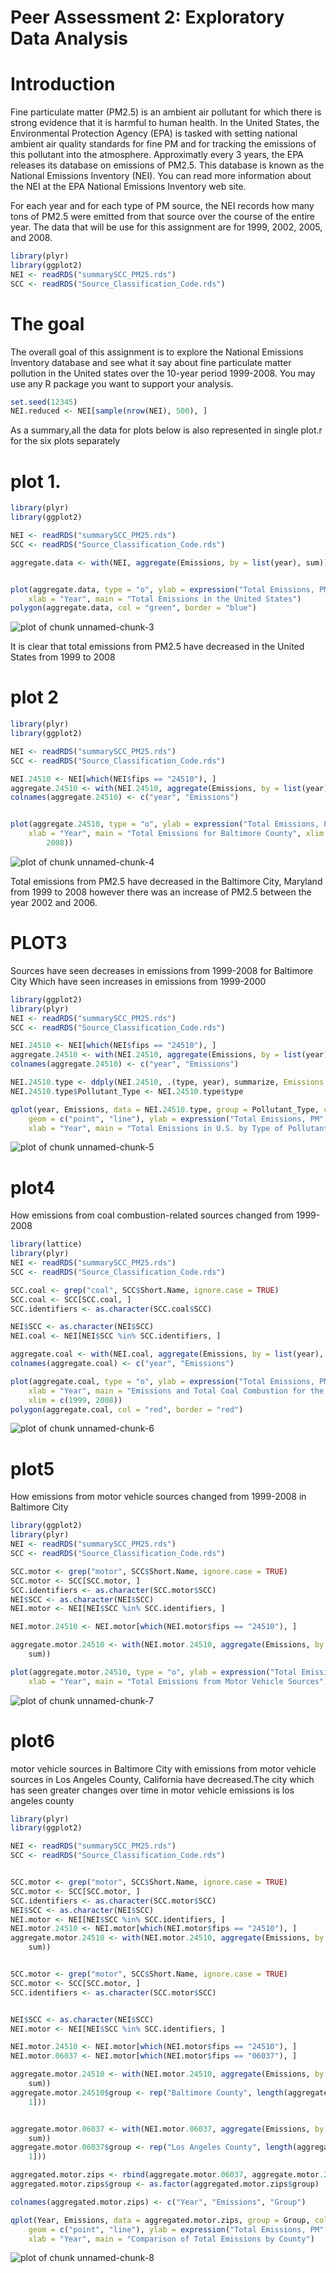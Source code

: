 Peer Assessment 2: Exploratory Data Analysis
============================================
 Introduction
=============
Fine particulate matter (PM2.5) is an ambient air pollutant for which there is strong evidence that it is harmful to human health. In the United States, the Environmental Protection Agency (EPA) is tasked with setting national ambient air quality standards for fine PM and for tracking the emissions of this pollutant into the atmosphere. Approximatly every 3 years, the EPA releases its database on emissions of PM2.5. This database is known as the National Emissions Inventory (NEI). You can read more information about the NEI at the EPA National Emissions Inventory web site.

For each year and for each type of PM source, the NEI records how many tons of PM2.5 were emitted from that source over the course of the entire year. The data that will be use for this assignment are for 1999, 2002, 2005, and 2008.


```r
library(plyr)
library(ggplot2)
NEI <- readRDS("summarySCC_PM25.rds")
SCC <- readRDS("Source_Classification_Code.rds")
```


The goal
=======

The overall goal of this assignment is to explore the National Emissions Inventory database and see what it say about fine particulate matter pollution in the United states over the 10-year period 1999-2008. You may use any R package you want to support your analysis.


```r
set.seed(12345)
NEI.reduced <- NEI[sample(nrow(NEI), 500), ]
```


As a summary,all the data for plots below is also represented in single plot.r for the six plots separately

 plot 1.
=======

```r
library(plyr)
library(ggplot2)

NEI <- readRDS("summarySCC_PM25.rds")
SCC <- readRDS("Source_Classification_Code.rds")

aggregate.data <- with(NEI, aggregate(Emissions, by = list(year), sum))


plot(aggregate.data, type = "o", ylab = expression("Total Emissions, PM"[2.5]), 
    xlab = "Year", main = "Total Emissions in the United States")
polygon(aggregate.data, col = "green", border = "blue")
```

![plot of chunk unnamed-chunk-3](figure/unnamed-chunk-3.png) 


It is clear that  total emissions from PM2.5 have decreased in the United States from 1999 to 2008

plot 2
======

```r
library(plyr)
library(ggplot2)

NEI <- readRDS("summarySCC_PM25.rds")
SCC <- readRDS("Source_Classification_Code.rds")

NEI.24510 <- NEI[which(NEI$fips == "24510"), ]
aggregate.24510 <- with(NEI.24510, aggregate(Emissions, by = list(year), sum))
colnames(aggregate.24510) <- c("year", "Emissions")


plot(aggregate.24510, type = "o", ylab = expression("Total Emissions, PM"[2.5]), 
    xlab = "Year", main = "Total Emissions for Baltimore County", xlim = c(1999, 
        2008))
```

![plot of chunk unnamed-chunk-4](figure/unnamed-chunk-4.png) 


Total emissions from PM2.5 have decreased in the Baltimore City, Maryland from 1999 to 2008 however there was an increase of PM2.5 between the year 2002 and 2006. 

PLOT3
=====

Sources have seen decreases in emissions from 1999-2008 for Baltimore City Which have seen increases in emissions from 1999-2000


```r
library(ggplot2)
library(plyr)
NEI <- readRDS("summarySCC_PM25.rds")
SCC <- readRDS("Source_Classification_Code.rds")

NEI.24510 <- NEI[which(NEI$fips == "24510"), ]
aggregate.24510 <- with(NEI.24510, aggregate(Emissions, by = list(year), sum))
colnames(aggregate.24510) <- c("year", "Emissions")

NEI.24510.type <- ddply(NEI.24510, .(type, year), summarize, Emissions = sum(Emissions))
NEI.24510.type$Pollutant_Type <- NEI.24510.type$type

qplot(year, Emissions, data = NEI.24510.type, group = Pollutant_Type, color = Pollutant_Type, 
    geom = c("point", "line"), ylab = expression("Total Emissions, PM"[2.5]), 
    xlab = "Year", main = "Total Emissions in U.S. by Type of Pollutant")
```

![plot of chunk unnamed-chunk-5](figure/unnamed-chunk-5.png) 


plot4
====
How emissions from coal combustion-related sources changed from 1999-2008


```r
library(lattice)
library(plyr)
NEI <- readRDS("summarySCC_PM25.rds")
SCC <- readRDS("Source_Classification_Code.rds")

SCC.coal <- grep("coal", SCC$Short.Name, ignore.case = TRUE)
SCC.coal <- SCC[SCC.coal, ]
SCC.identifiers <- as.character(SCC.coal$SCC)

NEI$SCC <- as.character(NEI$SCC)
NEI.coal <- NEI[NEI$SCC %in% SCC.identifiers, ]

aggregate.coal <- with(NEI.coal, aggregate(Emissions, by = list(year), sum))
colnames(aggregate.coal) <- c("year", "Emissions")

plot(aggregate.coal, type = "o", ylab = expression("Total Emissions, PM"[2.5]), 
    xlab = "Year", main = "Emissions and Total Coal Combustion for the United States", 
    xlim = c(1999, 2008))
polygon(aggregate.coal, col = "red", border = "red")
```

![plot of chunk unnamed-chunk-6](figure/unnamed-chunk-6.png) 


plot5
====
How emissions from motor vehicle sources changed from 1999-2008 in Baltimore City


```r
library(ggplot2)
library(plyr)
NEI <- readRDS("summarySCC_PM25.rds")
SCC <- readRDS("Source_Classification_Code.rds")

SCC.motor <- grep("motor", SCC$Short.Name, ignore.case = TRUE)
SCC.motor <- SCC[SCC.motor, ]
SCC.identifiers <- as.character(SCC.motor$SCC)
NEI$SCC <- as.character(NEI$SCC)
NEI.motor <- NEI[NEI$SCC %in% SCC.identifiers, ]

NEI.motor.24510 <- NEI.motor[which(NEI.motor$fips == "24510"), ]

aggregate.motor.24510 <- with(NEI.motor.24510, aggregate(Emissions, by = list(year), 
    sum))

plot(aggregate.motor.24510, type = "o", ylab = expression("Total Emissions, PM"[2.5]), 
    xlab = "Year", main = "Total Emissions from Motor Vehicle Sources")
```

![plot of chunk unnamed-chunk-7](figure/unnamed-chunk-7.png) 


plot6
=====

motor vehicle sources in Baltimore City with emissions from motor vehicle sources in Los Angeles County, California have decreased.The city which has seen greater changes over time in motor vehicle emissions is los angeles county


```r
library(plyr)
library(ggplot2)

NEI <- readRDS("summarySCC_PM25.rds")
SCC <- readRDS("Source_Classification_Code.rds")


SCC.motor <- grep("motor", SCC$Short.Name, ignore.case = TRUE)
SCC.motor <- SCC[SCC.motor, ]
SCC.identifiers <- as.character(SCC.motor$SCC)
NEI$SCC <- as.character(NEI$SCC)
NEI.motor <- NEI[NEI$SCC %in% SCC.identifiers, ]
NEI.motor.24510 <- NEI.motor[which(NEI.motor$fips == "24510"), ]
aggregate.motor.24510 <- with(NEI.motor.24510, aggregate(Emissions, by = list(year), 
    sum))


SCC.motor <- grep("motor", SCC$Short.Name, ignore.case = TRUE)
SCC.motor <- SCC[SCC.motor, ]
SCC.identifiers <- as.character(SCC.motor$SCC)


NEI$SCC <- as.character(NEI$SCC)
NEI.motor <- NEI[NEI$SCC %in% SCC.identifiers, ]

NEI.motor.24510 <- NEI.motor[which(NEI.motor$fips == "24510"), ]
NEI.motor.06037 <- NEI.motor[which(NEI.motor$fips == "06037"), ]

aggregate.motor.24510 <- with(NEI.motor.24510, aggregate(Emissions, by = list(year), 
    sum))
aggregate.motor.24510$group <- rep("Baltimore County", length(aggregate.motor.24510[, 
    1]))


aggregate.motor.06037 <- with(NEI.motor.06037, aggregate(Emissions, by = list(year), 
    sum))
aggregate.motor.06037$group <- rep("Los Angeles County", length(aggregate.motor.06037[, 
    1]))

aggregated.motor.zips <- rbind(aggregate.motor.06037, aggregate.motor.24510)
aggregated.motor.zips$group <- as.factor(aggregated.motor.zips$group)

colnames(aggregated.motor.zips) <- c("Year", "Emissions", "Group")

qplot(Year, Emissions, data = aggregated.motor.zips, group = Group, color = Group, 
    geom = c("point", "line"), ylab = expression("Total Emissions, PM"[2.5]), 
    xlab = "Year", main = "Comparison of Total Emissions by County")
```

![plot of chunk unnamed-chunk-8](figure/unnamed-chunk-8.png) 


